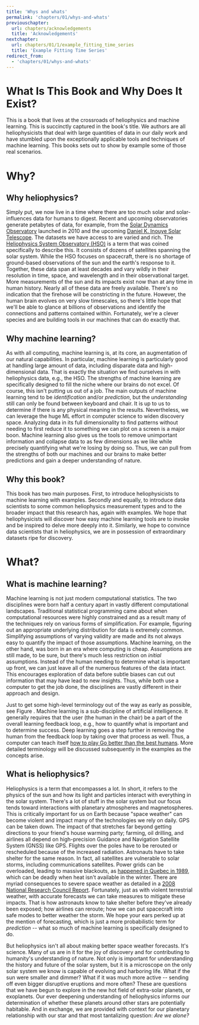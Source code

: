 ```yaml
---
title: 'Whys and whats'
permalink: 'chapters/01/whys-and-whats'
previouschapter:
  url: chapters/acknowledgements
  title: 'Acknowledgements'
nextchapter:
  url: chapters/01/1/example_fitting_time_series
  title: 'Example Fitting Time Series'
redirect_from:
  - 'chapters/01/whys-and-whats'
---
```

What Is This Book and Why Does It Exist?
====================

This is a book that lives at the crossroads of heliophysics and machine learning. This is succinctly captured in the book's title. We authors are all heliophysicists that deal with large quantities of data in our daily work and have stumbled upon the exceptionally applicable tools and techniques of machine learning. This books sets out to show by example some of those real scenarios. 

# Why? 
## Why heliophysics?
Simply put, we now live in a time where there are too much solar and solar-influences data for humans to digest. Recent and upcoming observatories generate petabytes of data, for example, from the [Solar Dynamics Observatory](https://ui.adsabs.harvard.edu/#abs/2012SoPh..275....3P/abstract) launched in 2010 and the upcoming [Daniel K. Inouye Solar Telescope](https://en.wikipedia.org/wiki/Daniel_K._Inouye_Solar_Telescope). The datasets we have access to are varied and rich. The [Heliophysics System Observatory (HSO)](https://www.nasa.gov/content/goddard/heliophysics-system-observatory-hso) is a term that was coined specifically to describe this. It consists of dozens of satellites spanning the solar system. While the HSO focuses on spacecraft, there is no shortage of ground-based observations of the sun and the earth's response to it. Together, these data span at least decades and vary wildly in their resolution in time, space, and wavelength and in their observational target. More measurements of the sun and its impacts exist now than at any time in human history. Nearly all of these data are freely available. There's no indication that the firehose will be constricting in the future. However, the human brain evolves on very slow timescales, so there's little hope that we'll be able to glance at billions of observations and identify the connections and patterns contained within. Fortunately, we're a clever species and are building tools in our machines that can do exactly that. 

## Why machine learning?
As with all computing, machine learning is, at its core, an augmentation of our natural capabilities. In particular, machine learning is particularly good at handling large amount of data, including disparate data and high-dimensional data. That is exactly the situation we find ourselves in with heliophysics data, e.g., the HSO. The strengths of machine learning are specifically designed to fill the niche where our brains do not excel. Of course, this isn't putting us out of a job. The main outputs of machine learning tend to be _identification_ and/or _prediction_, but the _understanding_ still can only be found between keyboard and chair. It is up to us to determine if there is any physical meaning in the results. Nevertheless, we can leverage the huge ML effort in computer science to widen discovery space. Analyzing data in its full dimensionality to find patterns without needing to first reduce it to something we can plot on a screen is a major boon. Machine learning also gives us the tools to remove unimportant information and collapse data to as few dimensions as we like while precisely quantifying what we're losing by doing so. Thus, we can pull from the strengths of both our machines and our brains to make better predictions and gain a deeper understanding of nature. 

## Why this book? 
This book has two main purposes. First, to introduce heliophysicists to machine learning with examples. Secondly and equally, to introduce data scientists to some common heliophysics measurement types and to the broader impact that this research has, again with examples. We hope that heliophysicists will discover how easy machine learning tools are to invoke and be inspired to delve more deeply into it. Similarly, we hope to convince data scientists that in heliophysics, we are in possession of extraordinary datasets ripe for discovery.  

# What?
## What is machine learning?
Machine learning is not just modern computational statistics. The two disciplines were born half a century apart in vastly different computational landscapes. Traditional statistical programming came about when computational resources were highly constrained and as a result many of the techniques rely on various forms of simplification. For example, figuring out an appropriate underlying distribution for data is extremely common. Simplifying assumptions of varying validity are made and its not always easy to quantify the impact of those assumptions. Machine learning, on the other hand, was born in an era where computing is cheap. Assumptions are still made, to be sure, but there's much less restriction on _initial_ assumptions. Instead of the human needing to determine what is important up front, we can just leave all of the numerous features of the data intact. This encourages exploration of data before subtle biases can cut out information that may have lead to new insights. Thus, while both use a computer to get the job done, the disciplines are vastly different in their approach and design. 

Just to get some high-level terminology out of the way as early as possible, see Figure <INSERT>. Machine learning is a sub-discipline of artificial intelligence. It generally requires that the user (the human in the chair) be a part of the overall learning feedback loop, e.g., how to quantify what is important and to determine success. Deep learning goes a step further in removing the human from the feedback loop by taking over that process as well. Thus, a computer can teach itself [how to play Go better than the best humans](https://deepmind.com/documents/119/agz_unformatted_nature.pdf). More detailed terminology will be discussed subsequently in the examples as the concepts arise.

## What is heliophysics?
Heliophysics is a term that encompasses a lot. In short, it refers to the physics of the sun and how its light and particles interact with everything in the solar system. There's a lot of stuff in the solar system but our focus tends toward interactions with planetary atmospheres and magnetospheres. This is critically important for us on Earth because "space weather" can become violent and impact many of the technologies we rely on daily. GPS can be taken down. The impact of that stretches far beyond getting directions to your friend's house warming party; farming, oil drilling, and airlines all depend on high-precision Guidance and Navigation Satellite System (GNSS) like GPS. Flights over the poles have to be rerouted or rescheduled because of the increased radiation. Astronauts have to take shelter for the same reason. In fact, all satellites are vulnerable to solar storms, including communications satellites. Power grids can be overloaded, leading to massive blackouts, as [happened in Quebec in 1989](https://en.wikipedia.org/wiki/March_1989_geomagnetic_storm#Quebec_blackout), which can be deadly when heat isn't available in the winter. There are myriad consequences to severe space weather as detailed in a [2008 National Research Council Report](https://www.nap.edu/catalog/12507/severe-space-weather-events-understanding-societal-and-economic-impacts-a). Fortunately, just as with violent terrestrial weather, with accurate forecasts we can take measures to mitigate these impacts. That is how astronauts know to take shelter before they've already been exposed; how airlines can reroute; how we can put spacecraft into safe modes to better weather the storm. We hope your ears perked up at the mention of forecasting, which is just a more probabilistic term for _prediction_ -- what so much of machine learning is specifically designed to do. 

But heliophysics isn't all about making better space weather forecasts. It's science. Many of us are in it for the joy of discovery and for contributing to humanity's understanding of nature. Not only is important for understanding the history and future of the solar system, but it is a microscope on the only solar system we know is capable of evolving and harboring life. What if the sun were smaller and dimmer? What if it was much more active -- sending off even bigger disruptive eruptions and more often? These are questions that we have begun to explore in the new hot field of extra-solar planets, or exoplanets. Our ever deepening understanding of heliophysics informs our determination of whether these planets around other stars are potentially habitable. And in exchange, we are provided with context  for our planetary relationship with our star and that most tantalizing question: _Are we alone?_






